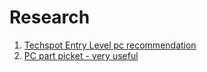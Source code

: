 # Research

1. [Techspot Entry Level pc recommendation](https://www.techspot.com/guides/buying/page3.html)
2. [PC part picket - very useful](http://pcpartpicket.com)
